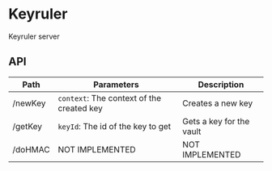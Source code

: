 # Keyruler

Keyruler server

## API
| Path | Parameters | Description |
| --- | --- | --- |
| /newKey | `context`: The context of the created key | Creates a new key |
| /getKey | `keyId`: The id of the key to get | Gets a key for the vault |
| /doHMAC | NOT IMPLEMENTED | NOT IMPLEMENTED |
